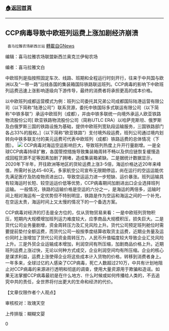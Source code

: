 ###  [:house:返回首頁](https://github.com/ourhimalayas/txt)
---

## CCP病毒导致中欧班列运费上涨加剧经济崩溃
` 喜马拉雅农场新西兰站` [轉載自GNews](https://gnews.org/zh-hans/822998/)

编辑：喜马拉雅农场联盟新西兰奥克兰伊甸农场

编者：喜马拉雅文白

中欧班列是指按照固定车次、线路、班期和全程运行时刻开行，往来于中共国与欧洲以及“一带一路”沿线各国的集装箱国际铁路联运班列。CCP病毒的影响下中欧班列运费迅速上涨影响逐级向下游传导，最终的消费者将承担更高的成本价格。

以中欧班列成都运营模式为例：班列公司委托其兄弟公司成都国际陆港运营有限公司（以下简称“陆港公司”）联系货源，委托中铁国际多式联运有限公司（以下简称“中铁多联”）承运中欧班列（成都），并由中铁多联统一向境外承运人欧亚铁路物流股份公司[ 欧亚铁路物流股份公司（简称UTLC ERA）以哈萨克斯坦、俄罗斯及白俄罗斯三国的铁路设施为基础，提供中欧班列宽轨段运输服务，三国铁路部门各占33%的股权。]（以下简称“欧亚铁路”）支付境外段运费，班列公司通过境内划转向中铁多联支付的美元运费可代表中欧班列（成都）铁路运费的总体情况（下图）。
![]()![](https://gnews.org/wp-content/uploads/2021/01/image001-25.png)
CCP病毒对海运空运影响巨大，导致班列热度上升开行量剧增。一是全球CCP病毒持续扩散，各国管控措施导致集装箱周转不畅以及供应链恢复缓慢造成回程货源不足等因素加剧了拥堵，造成集装箱紧缺。二是据统计数据显示，2020年下半年，开往欧洲等地区的货轮运费上涨3-5倍，海运价格达近20年来峰值，所需时长达45-60天。多家航空公司宣布无限期停运，尚在运行的空运运能优先满足医疗及防疫物资进出口，导致空运运力进一步短缺、运价暴涨。班列运输具有较海运时长短、较空运运价低等优势，CCP病毒期间加剧进出口企业选择班列运输。 一般情况，铁路的运输价格是空运的六分之一，是海运的两倍多，运输时间上相对海运有一定优势但不特别明显，铁路是作为空运和海运之间的一个补充，在空运太贵，海运时间上又太慢的情况下的一个备选方案。

CCP病毒对经济的打击是全方位的，仅从货物贸易来看：一是中欧班列货物积压，短期内大规模增加班列运力难度较大，应季商品大规模积压，损失巨大。二是货代公司业务量剧增，资金周转压力及汇兑风险上升。货代公司预定班列舱位时需要提前垫付全额运费，而货代公司一般按季度结算收取货主运费，近期业务量及运价同时上涨增加了货代公司资金周转压力，人民币升值幅度较大导致企业汇兑风险上升。三是外贸企业运输成本增加，利润空间有所压缩，加剧商品价格上升。近期班列运费上涨过快，无论以何种方式成交，企业利润空间均有所压缩。企业的核心是谋求利益，运费上涨使得企业将这些成本计入货物的价格，转移到消费者身上。 一年多来，全球过亿的人感染了CCP病毒，死亡人数超过210万，中共有计划地阻止对CCP病毒的来源进行透明和彻底的调查，使用大量资源用于欺骗和造谣。如果无法掌握CCP病毒最初是在什么地方、什么时候或如何传播给人类的，不去追究中共的责任，全世界将付出更大的生命和经济的代价。



【文章仅限作者个人观点】

审核校对：玫瑰天空

上传排版：糊糊文婴

0
